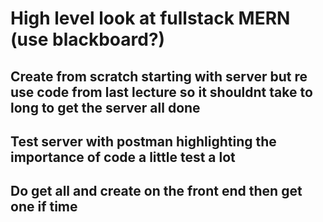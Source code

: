 # High level look at fullstack MERN (use blackboard?)

## Create from scratch starting with server but re use code from last lecture so it shouldnt take to long to get the server all done 

## Test server with postman highlighting the importance of code a little test a lot 

## Do get all and create on the front end then get one if time 

